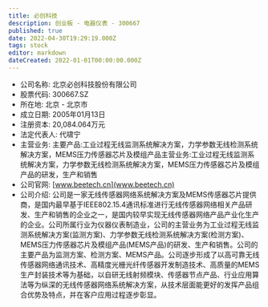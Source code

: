 ```yaml
---
title: 必创科技
description: 创业板 - 电器仪表 - 300667
published: true
date: 2022-04-30T19:29:19.000Z
tags: stock
editor: markdown
dateCreated: 2022-01-01T00:00:00.000Z
---
```


- 公司名称: 北京必创科技股份有限公司
- 股票代码: 300667.SZ
- 所在地: 北京 - 北京市
- 成立日期: 2005年01月13日
- 注册资本: 20,084.064万元
- 法定代表人: 代啸宁
- 主营业务: 主要产品:工业过程无线监测系统解决方案，力学参数无线检测系统解决方案，MEMS压力传感器芯片及模组产品主营业务:工业过程无线监测系统解决方案，力学参数无线检测系统解决方案，MEMS压力传感器芯片及模组产品的研发，生产和销售
- 公司官网: [www.beetech.cn](www.beetech.cn)
- 公司介绍: 公司是一家无线传感器网络系统解决方案及MEMS传感器芯片提供商，是国内最早基于IEEE802.15.4通讯标准进行无线传感器网络相关产品研发、生产和销售的企业之一，是国内较早实现无线传感器网络产品产业化生产的企业。公司所属行业为仪器仪表制造业，公司的主营业务为工业过程无线监测系统解决方案(监测方案)、力学参数无线检测系统解决方案(检测方案)、MEMS压力传感器芯片及模组产品(MEMS产品)的研发、生产和销售。公司的主要产品为监测方案、检测方案、MEMS产品。公司逐步形成了以高可靠无线传感器网络通讯技术、高精度光栅光纤传感器开发制造技术、高质量的MEMS生产封装技术等为基础，以自研无线射频模块、传感器节点产品、行业应用算法等为纵深的无线传感器网络系统解决方案，从技术层面能更好的发挥产品组合优势及特点，并在客户应用过程逐步彰显。


